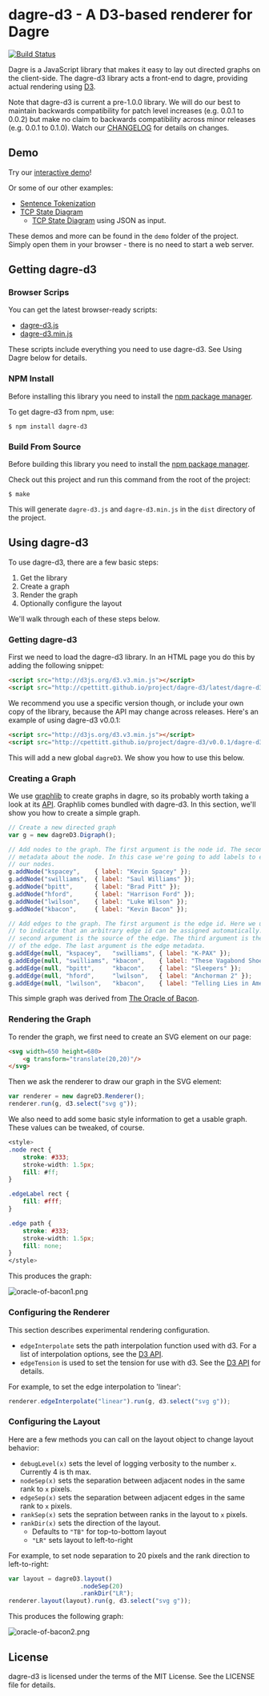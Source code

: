 # dagre-d3 - A D3-based renderer for Dagre

[![Build Status](https://secure.travis-ci.org/cpettitt/dagre-d3.png?branch=master)](http://travis-ci.org/cpettitt/dagre-d3)

Dagre is a JavaScript library that makes it easy to lay out directed graphs on
the client-side. The dagre-d3 library acts a front-end to dagre, providing
actual rendering using [D3][].

Note that dagre-d3 is current a pre-1.0.0 library. We will do our best to
maintain backwards compatibility for patch level increases (e.g. 0.0.1 to
0.0.2) but make no claim to backwards compatibility across minor releases (e.g.
0.0.1 to 0.1.0). Watch our [CHANGELOG](CHANGELOG.md) for details on changes.

## Demo

Try our [interactive demo](http://cpettitt.github.com/project/dagre-d3/latest/demo/interactive-demo.html)!

Or some of our other examples:

* [Sentence Tokenization](http://cpettitt.github.com/project/dagre-d3/latest/demo/sentence-tokenization.html)
* [TCP State Diagram](http://cpettitt.github.com/project/dagre-d3/latest/demo/tcp-state-diagram.html)
    * [TCP State Diagram](http://cpettitt.github.com/project/dagre-d3/latest/demo/tcp-state-diagram-json.html) using JSON as input.

These demos and more can be found in the `demo` folder of the project. Simply
open them in your browser - there is no need to start a web server.

## Getting dagre-d3

### Browser Scrips

You can get the latest browser-ready scripts:

* [dagre-d3.js](http://cpettitt.github.io/project/dagre-d3/latest/dagre-d3.js)
* [dagre-d3.min.js](http://cpettitt.github.io/project/dagre-d3/latest/dagre-d3.min.js)

These scripts include everything you need to use dagre-d3. See Using Dagre
below for details.

### NPM Install

Before installing this library you need to install the [npm package manager].

To get dagre-d3 from npm, use:

    $ npm install dagre-d3

### Build From Source

Before building this library you need to install the [npm package manager].

Check out this project and run this command from the root of the project:

    $ make

This will generate `dagre-d3.js` and `dagre-d3.min.js` in the `dist` directory
of the project.

## Using dagre-d3

To use dagre-d3, there are a few basic steps:

1. Get the library
2. Create a graph
3. Render the graph
4. Optionally configure the layout

We'll walk through each of these steps below.

### Getting dagre-d3

First we need to load the dagre-d3 library. In an HTML page you do this by adding
the following snippet:

```html
<script src="http://d3js.org/d3.v3.min.js"></script>
<script src="http://cpettitt.github.io/project/dagre-d3/latest/dagre-d3.min.js"></script>
```

We recommend you use a specific version though, or include your own copy of the
library, because the API may change across releases. Here's an example of using
dagre-d3 v0.0.1:

```html
<script src="http://d3js.org/d3.v3.min.js"></script>
<script src="http://cpettitt.github.io/project/dagre-d3/v0.0.1/dagre-d3.min.js"></script>
```

This will add a new global `dagreD3`. We show you how to use this below.

### Creating a Graph

We use [graphlib](https://github.com/cpettitt/graphlib) to create graphs in
dagre, so its probably worth taking a look at its
[API](http://cpettitt.github.io/project/graphlib/latest/doc/index.html).
Graphlib comes bundled with dagre-d3. In this section, we'll show you how to
create a simple graph.

```js
// Create a new directed graph
var g = new dagreD3.Digraph();

// Add nodes to the graph. The first argument is the node id. The second is
// metadata about the node. In this case we're going to add labels to each of
// our nodes.
g.addNode("kspacey",    { label: "Kevin Spacey" });
g.addNode("swilliams",  { label: "Saul Williams" });
g.addNode("bpitt",      { label: "Brad Pitt" });
g.addNode("hford",      { label: "Harrison Ford" });
g.addNode("lwilson",    { label: "Luke Wilson" });
g.addNode("kbacon",     { label: "Kevin Bacon" });

// Add edges to the graph. The first argument is the edge id. Here we use null
// to indicate that an arbitrary edge id can be assigned automatically. The
// second argument is the source of the edge. The third argument is the target
// of the edge. The last argument is the edge metadata.
g.addEdge(null, "kspacey",   "swilliams", { label: "K-PAX" });
g.addEdge(null, "swilliams", "kbacon",    { label: "These Vagabond Shoes" });
g.addEdge(null, "bpitt",     "kbacon",    { label: "Sleepers" });
g.addEdge(null, "hford",     "lwilson",   { label: "Anchorman 2" });
g.addEdge(null, "lwilson",   "kbacon",    { label: "Telling Lies in America" });
```

This simple graph was derived from [The Oracle of
Bacon](http://oracleofbacon.org/).

### Rendering the Graph

To render the graph, we first need to create an SVG element on our page:

```html
<svg width=650 height=680>
    <g transform="translate(20,20)"/>
</svg>
```

Then we ask the renderer to draw our graph in the SVG element:

```js
var renderer = new dagreD3.Renderer();
renderer.run(g, d3.select("svg g"));
```

We also need to add some basic style information to get a usable graph. These values can be tweaked, of course.

```css
<style>
.node rect {
    stroke: #333;
    stroke-width: 1.5px;
    fill: #ff;
}

.edgeLabel rect {
    fill: #fff;
}

.edge path {
    stroke: #333;
    stroke-width: 1.5px;
    fill: none;
}
</style>
```

This produces the graph:

![oracle-of-bacon1.png](http://cpettitt.github.io/project/dagre-d3/static/oracle-of-bacon1.png)

### Configuring the Renderer

This section describes experimental rendering configuration.

* `edgeInterpolate` sets the path interpolation function used with d3. For a list of interpolation options, see the [D3 API](https://github.com/mbostock/d3/wiki/SVG-Shapes#wiki-line_interpolate).
* `edgeTension` is used to set the tension for use with d3. See the [D3 API](https://github.com/mbostock/d3/wiki/SVG-Shapes#wiki-line_tension) for details.

For example, to set the edge interpolation to 'linear':

```js
renderer.edgeInterpolate("linear").run(g, d3.select("svg g"));
```

### Configuring the Layout

Here are a few methods you can call on the layout object to change layout behavior:

* `debugLevel(x)` sets the level of logging verbosity to the number `x`. Currently 4 is th max.
* `nodeSep(x)` sets the separation between adjacent nodes in the same rank to `x` pixels.
* `edgeSep(x)` sets the separation between adjacent edges in the same rank to `x` pixels.
* `rankSep(x)` sets the sepration between ranks in the layout to `x` pixels.
* `rankDir(x)` sets the direction of the layout.
    * Defaults to `"TB"` for top-to-bottom layout
    * `"LR"` sets layout to left-to-right

For example, to set node separation to 20 pixels and the rank direction to left-to-right:

```js
var layout = dagreD3.layout()
                    .nodeSep(20)
                    .rankDir("LR");
renderer.layout(layout).run(g, d3.select("svg g"));
```

This produces the following graph:

![oracle-of-bacon2.png](http://cpettitt.github.io/project/dagre-d3/static/oracle-of-bacon2.png)

## License

dagre-d3 is licensed under the terms of the MIT License. See the LICENSE file
for details.

[npm package manager]: http://npmjs.org/
[D3]: https://github.com/mbostock/d3
